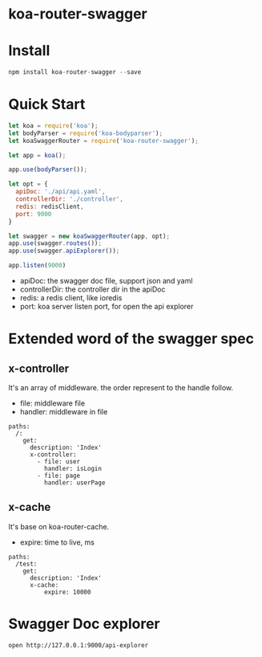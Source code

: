 # koa-router-swagger

# Install
```js
npm install koa-router-swagger --save
```

# Quick Start

```js
let koa = require('koa');
let bodyParser = require('koa-bodyparser');
let koaSwaggerRouter = require('koa-router-swagger');

let app = koa();

app.use(bodyParser());

let opt = {
  apiDoc: './api/api.yaml',
  controllerDir: './controller',
  redis: redisClient,
  port: 9000
}

let swagger = new koaSwaggerRouter(app, opt);
app.use(swagger.routes());
app.use(swagger.apiExplorer());

app.listen(9000)
```

* apiDoc: the swagger doc file, support json and yaml
* controllerDir: the controller dir in the apiDoc
* redis: a redis client, like ioredis
* port: koa server listen port, for open the api explorer

# Extended word of the swagger spec

## x-controller

It's an array of middleware. the order represent to the handle follow.

* file: middleware file
* handler: middleware in file

```
paths:
  /:
    get:
      description: 'Index'
      x-controller:
        - file: user
          handler: isLogin
        - file: page
          handler: userPage
```

## x-cache
It's base on koa-router-cache.

* expire: time to live, ms

```
paths:
  /test:
    get:
      description: 'Index'
      x-cache:
          expire: 10000
```


# Swagger Doc explorer

```sh
open http://127.0.0.1:9000/api-explorer
```
